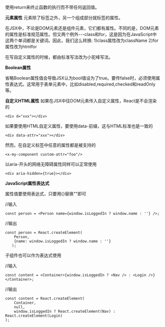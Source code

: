 使用return来终止函数的执行而不带任何返回值。

**元素属性**
元素除了标签之外，另一个组成部分就标签的属性。

在JSX中，不论是DOM元素还是组件元素，它们都有属性。不同的是，DOM元素的属性是标准规范属性。但又两个例外---class和for，这是因为在JavaScript中这两个单词都是关键词。因此，我们这么转换:
1)class属性改为className
2)for属性改为htmlfor

在写自定义属性的时候，都由标准写法改为小驼峰写法。

**Boolean属性**

省略Boolean属性值会导致JSX认为bool值设为了true。要传false时，必须使用属性表达式。这常用于表单元素中，比如disabled,required,checked和readOnly等。

**自定义HTML属性**
如果在JSX中往DOM元素传入自定义属性，React是不会渲染的

    <div d="xxx"></div>
如果要使用HTML自定义属性，要使用data-前缀，这与HTML标准也是一致的

    <div data-attr="xxx"></div>

然而，在自定义标签中任意的属性都是被支持的

    <x-my-component custom-attr="foo"/>

以aria-开头的网络无障碍属性同样可以正常使用

    <div aria-hidden={true}></div>

**JavaScript属性表达式**

属性值要使用表达式，只要用{}替换""即可

//输入

    const person = <Person name={window.isLoggedIn ? window.name : ''} />;

//输出

    const person = React.createElement(
	    Person,
	    {name: window.isLoggedIn ? window.name : ''}
	   );

子组件也可以作为表达式使用

//输入

    const content = <Container>{window.isLoggedIn ? <Nav /> : <Login />}</Container>;

//输出

    const content = React.createElement(
	    Container,
	    null,
	    window.isLoggedIn ? React.createElement(Nav) : React.createElement(Login)
    );